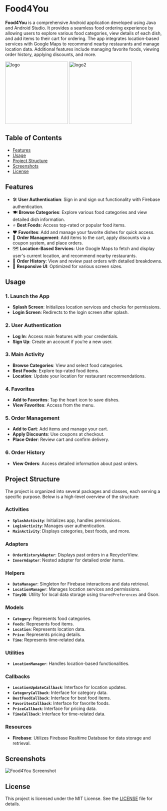 # Food4You

**Food4You** is a comprehensive Android application developed using Java and Android Studio. It provides a seamless food ordering experience by allowing users to explore various food categories, view details of each dish, and add items to their cart for ordering. The app integrates location-based services with Google Maps to recommend nearby restaurants and manage location data. Additional features include managing favorite foods, viewing order history, applying discounts, and more.

<img src="https://github.com/user-attachments/assets/72c2beff-8bf0-4614-a149-65515880ca73" alt="logo" width="200"/>
<img src="https://github.com/user-attachments/assets/1512338a-d589-426b-9838-067d4831d3a3" alt="logo2" width="200"/>


## Table of Contents

- [Features](#features)
- [Usage](#usage)
- [Project Structure](#project-structure)
- [Screenshots](#screenshots)
- [License](#license)

## Features

- 🛠️ **User Authentication**: Sign in and sign out functionality with Firebase authentication.
- 🍽️ **Browse Categories**: Explore various food categories and view detailed dish information.
- ⭐ **Best Foods**: Access top-rated or popular food items.
- ❤️ **Favorites**: Add and manage your favorite dishes for quick access.
- 🛒 **Order Management**: Add items to the cart, apply discounts via a coupon system, and place orders.
- 🗺️ **Location-Based Services**: Use Google Maps to fetch and display user's current location, and recommend nearby restaurants.
- 📜 **Order History**: View and review past orders with detailed breakdowns.
- 📱 **Responsive UI**: Optimized for various screen sizes.

## Usage

### 1. Launch the App

- **Splash Screen**: Initializes location services and checks for permissions.
- **Login Screen**: Redirects to the login screen after splash.

### 2. User Authentication

- **Log In**: Access main features with your credentials.
- **Sign Up**: Create an account if you’re a new user.

### 3. Main Activity

- **Browse Categories**: View and select food categories.
- **Best Foods**: Explore top-rated food items.
- **Location**: Update your location for restaurant recommendations.

### 4. Favorites

- **Add to Favorites**: Tap the heart icon to save dishes.
- **View Favorites**: Access from the menu.

### 5. Order Management

- **Add to Cart**: Add items and manage your cart.
- **Apply Discounts**: Use coupons at checkout.
- **Place Order**: Review cart and confirm delivery.

### 6. Order History

- **View Orders**: Access detailed information about past orders.

## Project Structure
The project is organized into several packages and classes, each serving a specific purpose. Below is a high-level overview of the structure:

### Activities

- **`SplashActivity`**: Initializes app, handles permissions.
- **`LoginActivity`**: Manages user authentication.
- **`MainActivity`**: Displays categories, best foods, and more.

### Adapters

- **`OrderHistoryAdapter`**: Displays past orders in a RecyclerView.
- **`InnerAdapter`**: Nested adapter for detailed order items.

### Helpers

- **`DataManager`**: Singleton for Firebase interactions and data retrieval.
- **`LocationManager`**: Manages location services and permissions.
- **`TinyDB`**: Utility for local data storage using `SharedPreferences` and Gson.

### Models

- **`Category`**: Represents food categories.
- **`Foods`**: Represents food items.
- **`Location`**: Represents location data.
- **`Price`**: Represents pricing details.
- **`Time`**: Represents time-related data.

### Utilities

- **`LocationManager`**: Handles location-based functionalities.

### Callbacks

- **`LocationUpdateCallback`**: Interface for location updates.
- **`CategoryCallback`**: Interface for category data.
- **`BestFoodCallback`**: Interface for best food items.
- **`FavoritesCallback`**: Interface for favorite foods.
- **`PriceCallback`**: Interface for pricing data.
- **`TimeCallback`**: Interface for time-related data.

### Resources

- **Firebase**: Utilizes Firebase Realtime Database for data storage and retrieval.

## Screenshots

![Food4You Screenshot](https://github.com/user-attachments/assets/8fe783de-ecc9-4ca4-92cb-ca3a877ff499)

## License

This project is licensed under the MIT License. See the [LICENSE](LICENSE) file for details.

